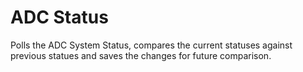 ADC Status
===

Polls the ADC System Status, compares the current statuses against previous statues and saves the changes for future comparison.